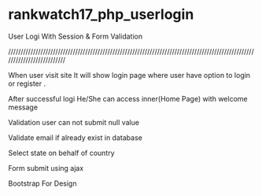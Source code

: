 # rankwatch17_php_userlogin
User Logi With Session &amp; Form Validation



//////////////////////////////////////////////////////////////////////////////////////////////////////////////////////////

When user visit site  It will show login page where user have option to login or register .

After successful logi He/She can access inner(Home Page) with welcome message 

Validation user can not submit null value 

Validate email if already exist in database

Select state on behalf of country

Form submit using ajax 

Bootstrap For Design 

